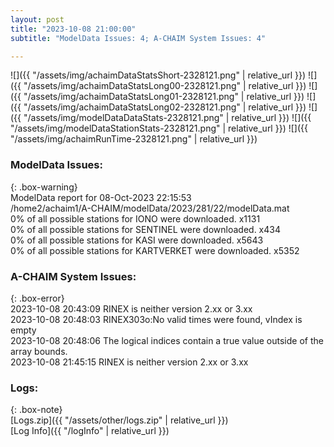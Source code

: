 ```yaml
---
layout: post
title: "2023-10-08 21:00:00"
subtitle: "ModelData Issues: 4; A-CHAIM System Issues: 4"

---
```


![]({{ "/assets/img/achaimDataStatsShort-2328121.png" | relative_url }})
![]({{ "/assets/img/achaimDataStatsLong00-2328121.png" | relative_url }})
![]({{ "/assets/img/achaimDataStatsLong01-2328121.png" | relative_url }})
![]({{ "/assets/img/achaimDataStatsLong02-2328121.png" | relative_url }})
![]({{ "/assets/img/modelDataDataStats-2328121.png" | relative_url }})
![]({{ "/assets/img/modelDataStationStats-2328121.png" | relative_url }})
![]({{ "/assets/img/achaimRunTime-2328121.png" | relative_url }})


### ModelData Issues:  
  
{: .box-warning}  
 ModelData report for 08-Oct-2023 22:15:53   
 /home2/achaim1/A-CHAIM/modelData/2023/281/22/modelData.mat   
 0% of all possible stations for IONO were downloaded. x1131   
 0% of all possible stations for SENTINEL were downloaded. x434   
 0% of all possible stations for KASI were downloaded. x5643   
 0% of all possible stations for KARTVERKET were downloaded. x5352   
  
### A-CHAIM System Issues:  
  
{: .box-error}  
2023-10-08 20:43:09 RINEX is neither version 2.xx or 3.xx  
2023-10-08 20:48:03 RINEX303o:No valid times were found, vIndex is empty  
2023-10-08 20:48:06 The logical indices contain a true value outside of the array bounds.  
2023-10-08 21:45:15 RINEX is neither version 2.xx or 3.xx  

### Logs:  
  
{: .box-note}  
[Logs.zip]({{ "/assets/other/logs.zip" | relative_url }})  
[Log Info]({{ "/logInfo" | relative_url }})  

